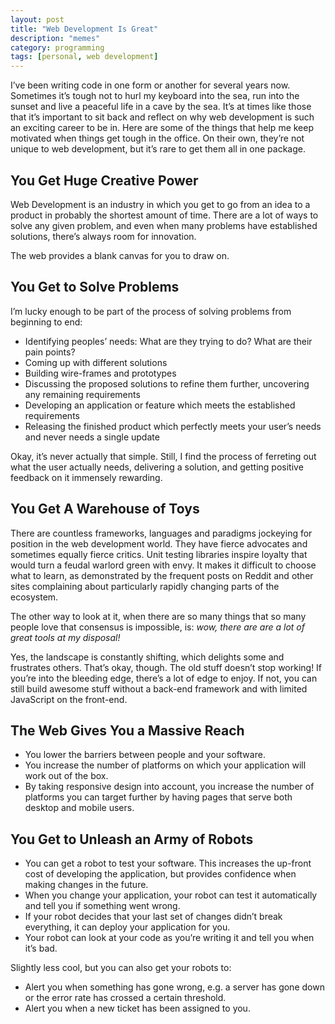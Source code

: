 ```yaml
---
layout: post
title: "Web Development Is Great"
description: "memes"
category: programming
tags: [personal, web development]
---
```


I’ve been writing code in one form or another for several years now. Sometimes it’s tough not to hurl my keyboard into the sea, run into the sunset and live a peaceful life in a cave by the sea. It’s at times like those that it’s important to sit back and reflect on why web development is such an exciting career to be in. Here are some of the things that help me keep motivated when things get tough in the office. On their own, they’re not unique to web development, but it’s rare to get them all in one package.

## You Get Huge Creative Power

Web Development is an industry in which you get to go from an idea to a product in probably the shortest amount of time. There are a lot of ways to solve any given problem, and even when many problems have established solutions, there’s always room for innovation.

The web provides a blank canvas for you to draw on.

## You Get to Solve Problems

I’m lucky enough to be part of the process of solving problems from beginning to end:

* Identifying peoples’ needs: What are they trying to do? What are their pain points?
* Coming up with different solutions
* Building wire-frames and prototypes
* Discussing the proposed solutions to refine them further, uncovering any remaining requirements
* Developing an application or feature which meets the established requirements
* Releasing the finished product which perfectly meets your user’s needs and never needs a single update

Okay, it’s never actually that simple. Still, I find the process of ferreting out what the user actually needs, delivering a solution, and getting positive feedback on it immensely rewarding.

## You Get A Warehouse of Toys

There are countless frameworks, languages and paradigms jockeying for position in the web development world. They have fierce advocates and sometimes equally fierce critics. Unit testing libraries inspire loyalty that would turn a feudal warlord green with envy. It makes it difficult to choose what to learn, as demonstrated by the frequent posts on Reddit and other sites complaining about particularly rapidly changing parts of the ecosystem.

The other way to look at it, when there are so many things that so many people love that consensus is impossible, is: _wow, there are are a lot of great tools at my disposal!_

Yes, the landscape is constantly shifting, which delights some and frustrates others. That’s okay, though. The old stuff doesn’t stop working! If you’re into the bleeding edge, there’s a lot of edge to enjoy. If not, you can still build awesome stuff without a back-end framework and with limited JavaScript on the front-end.

## The Web Gives You a Massive Reach

* You lower the barriers between people and your software.
* You increase the number of platforms on which your application will work out of the box.
* By taking responsive design into account, you increase the number of platforms you can target further by having pages that serve both desktop and mobile users.

## You Get to Unleash an Army of Robots

* You can get a robot to test your software. This increases the up-front cost of developing the application, but provides confidence when making changes in the future.
* When you change your application, your robot can test it automatically and tell you if something went wrong.
* If your robot decides that your last set of changes didn’t break everything, it can deploy your application for you.
* Your robot can look at your code as you’re writing it and tell you when it’s bad.

Slightly less cool, but you can also get your robots to:

* Alert you when something has gone wrong, e.g. a server has gone down or the error rate has crossed a certain threshold.
* Alert you when a new ticket has been assigned to you.
